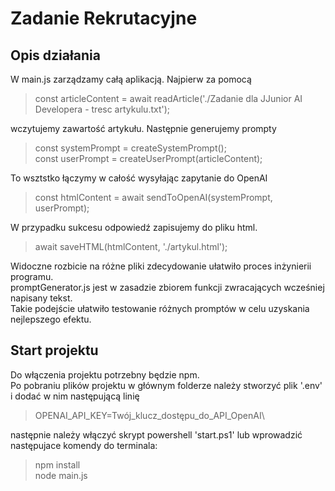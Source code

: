 # Zadanie Rekrutacyjne
## Opis działania
W main.js zarządzamy całą aplikacją. Najpierw za pomocą
> const articleContent = await readArticle('./Zadanie dla JJunior AI Developera - tresc artykulu.txt');

wczytujemy zawartość artykułu. Następnie generujemy prompty

> const systemPrompt = createSystemPrompt(); \
> const userPrompt = createUserPrompt(articleContent);

To wsztstko łączymy w całość wysyłając zapytanie do OpenAI

> const htmlContent = await sendToOpenAI(systemPrompt, userPrompt);

W przypadku sukcesu odpowiedź zapisujemy do pliku html. 

> await saveHTML(htmlContent, './artykul.html');

Widoczne rozbicie na różne pliki zdecydowanie ułatwiło proces inżynierii programu. \
promptGenerator.js jest w zasadzie zbiorem funkcji zwracających wcześniej napisany tekst. \
Takie podejście ułatwiło testowanie różnych promptów w celu uzyskania nejlepszego efektu. 

## Start projektu
Do włączenia projektu potrzebny będzie npm. \
Po pobraniu plików projektu w głównym folderze należy stworzyć plik '.env' i dodać w nim następującą linię
> OPENAI_API_KEY=Twój_klucz_dostępu_do_API_OpenAI\
> 
następnie należy włączyć skrypt powershell 'start.ps1' lub wprowadzić następujace komendy do terminala:

> npm install\
> node main.js
